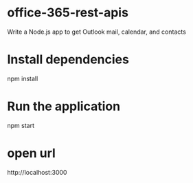 # office-365-rest-apis
Write a Node.js app to get Outlook mail, calendar, and contacts

# Install dependencies
npm install

# Run the application
npm start

# open url
http://localhost:3000

